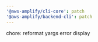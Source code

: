 ```yaml
---
'@aws-amplify/cli-core': patch
'@aws-amplify/backend-cli': patch
---
```


chore: reformat yargs error display

